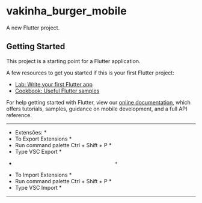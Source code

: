 # vakinha_burger_mobile

A new Flutter project.

## Getting Started

This project is a starting point for a Flutter application.

A few resources to get you started if this is your first Flutter project:

- [Lab: Write your first Flutter app](https://flutter.dev/docs/get-started/codelab)
- [Cookbook: Useful Flutter samples](https://flutter.dev/docs/cookbook)

For help getting started with Flutter, view our
[online documentation](https://flutter.dev/docs), which offers tutorials,
samples, guidance on mobile development, and a full API reference.

* **************************************** *
* Extensões:                               *
* To Export Extensions                     *
* Run command palette Ctrl + Shift + P     *
* Type VSC Export                          *
*                                          *
* To Import Extensions                     *
* Run command palette Ctrl + Shift + P     *
* Type VSC Import                          *
* **************************************** *